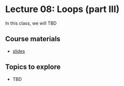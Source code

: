 # Lecture 08: Loops (part III)

In this class, we will TBD

## Course materials
* [slides](https://docs.google.com/presentation/d/1lzFbE4mquw4y4MZpHUV8dS4kRFaug5gErdhjK7BwlkY/edit#slide=id.p)

## Topics to explore
* TBD
